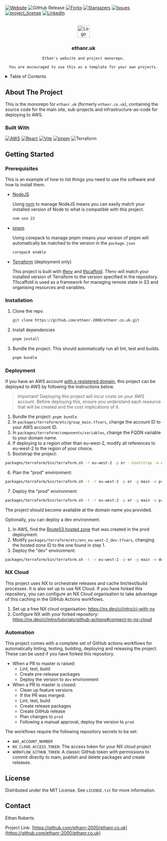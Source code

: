 <a id="readme-top"></a>

[![Website](https://img.shields.io/website-up-down-green-red/http/shields.io.svg?style=for-the-badge)](https://ethanr.uk)
![GitHub Release](https://img.shields.io/github/v/release/ethanr-2000/ethanr.co.uk?style=for-the-badge)
[![Forks][forks-shield]][forks-url]
[![Stargazers][stars-shield]][stars-url]
[![Issues][issues-shield]][issues-url]
[![project_license][license-shield]][license-url]
[![LinkedIn][linkedin-shield]][linkedin-url]


<!-- PROJECT LOGO -->
<br />
<div align="center">
  <a href="https://github.com/ethanr-2000/ethanr.co.uk">
    <img src="packages/website/public/favicon.ico" alt="Logo" width="40">
  </a>

<h3 align="center">ethanr.uk</h3>

  <p align="center">

    Ethan's website and project monorepo.

    You are encouraged to use this as a template for your own projects.

  </p>
</div>



<!-- TABLE OF CONTENTS -->
<details>
  <summary>Table of Contents</summary>
  <ol>
    <li>
      <a href="#about-the-project">About The Project</a>
      <ul>
        <li><a href="#built-with">Built With</a></li>
      </ul>
    </li>
    <li>
      <a href="#getting-started">Getting Started</a>
      <ul>
        <li><a href="#prerequisites">Prerequisites</a></li>
        <li><a href="#installation">Installation</a></li>
        <li><a href="#deployment">Deployment</a></li>
      </ul>
    </li>
    <li><a href="#license">License</a></li>
    <li><a href="#contact">Contact</a></li>
  </ol>
</details>

<!-- ABOUT THE PROJECT -->
## About The Project

This is the monorepo for `ethanr.uk` (formerly `ethanr.co.uk`), containing the source code for the main site, sub-projects and infrastructure-as-code for deploying to AWS.

### Built With

[![AWS](https://img.shields.io/badge/AWS-%23FF9900.svg?logo=amazon-web-services&logoColor=white&style=for-the-badge)](#) [![React][React.js]][React-url]
[![Vite](https://img.shields.io/badge/Vite-646CFF?logo=vite&logoColor=fff&style=for-the-badge)](#)
[![pnpm](https://img.shields.io/badge/pnpm-F69220?logo=pnpm&logoColor=fff&style=for-the-badge)](#) ![Terraform](https://img.shields.io/badge/terraform-%235835CC.svg?style=for-the-badge&logo=terraform&logoColor=white)

## Getting Started

### Prerequisites

This is an example of how to list things you need to use the software and how to install them.
* [NodeJS](https://nodejs.org/en)
  
  Using [nvm](https://github.com/nvm-sh/nvm) to manage NodeJS means you can easily match your installed version of Node to what is compatible with this project.
  ```sh
  nvm use 22
  ```
* [pnpm](https://pnpm.io/)
  
  Using corepack to manage pnpm means your version of pnpm will automatically be matched to the version in the `package.json`
  ```sh
  corepack enable
  ```
* [Terraform](https://www.terraform.io/) (deployment only)
  
  This project is built with [tfenv](https://github.com/tfutils/tfenv) and [tfscaffold](https://github.com/tfutils/tfscaffold). Tfenv will match your installed version of Terraform to the version specified in the repository. Tfscaffold is used as a framework for managing remote state in S3 and organising resources and variables.

### Installation

1. Clone the repo
   ```sh
   git clone https://github.com/ethanr-2000/ethanr.co.uk.git
   ```
1. Install dependencies
   ```sh
   pnpm install
   ```
1. Bundle the project. This should automatically run all lint, test and builds.
   ```sh
   pnpm bundle
   ```

### Deployment

If you have an AWS account [with a registered domain](https://docs.aws.amazon.com/Route53/latest/DeveloperGuide/domain-register.html), this project can be deployed to AWS by following the instructions below.

> Important! Deploying this project will incur costs on your AWS account. Before deploying this, ensure you understand each resource that will be created and the cost implications of it.

1. Bundle the project: `pnpm bundle`
2. In `packages/terraform/etc/group_main.tfvars`, change the account ID to your AWS account ID.
3. In `packages/terraform/components/variables`, change the FQDN variable to your domain name.
4. If deploying to a region other than eu-west-2, modify all references to eu-west-2 to the region of your choice.
5. Bootstrap the project:
  ```sh
  packages/terraform/bin/terraform.sh -r eu-west-2 -p er --bootstrap -a apply
  ```
6. Plan the "prod" environment:
  ```sh
  packages/terraform/bin/terraform.sh -t -r eu-west-2 -p er -g main -e prod -c ethanr -a plan
  ```
7. Deploy the "prod" environment:
  ```sh
  packages/terraform/bin/terraform.sh -t -r eu-west-2 -p er -g main -e prod -c ethanr -a apply
  ```

The project should become available at the domain name you provided.

Optionally, you can deploy a dev environment.

1. In AWS, find the [Route53 hosted zone](https://docs.aws.amazon.com/Route53/latest/DeveloperGuide/hosted-zones-working-with.html) that was created in the prod deployment.
2. Modify `packages/terraform/etc/env_eu-west-2_dev.tfvars`, changing the hosted zone ID to the one found in step 1.
3. Deploy the "dev" environment:
  ```sh
  packages/terraform/bin/terraform.sh -t -r eu-west-2 -p er -g main -e dev -c ethanr -a apply
  ```

### NX Cloud

This project uses NX to orchestrate releases and cache lint/test/build processes. It is also set up to use NX Cloud. If you have forked this repository, you can configure an NX Cloud organisation to take advantage of this caching in the GitHub Actions workflows.

1. Set up a free NX cloud organisation: https://nx.dev/ci/intro/ci-with-nx
1. Configure NX with your forked repository: https://nx.dev/ci/intro/tutorials/github-actions#connect-to-nx-cloud

### Automation

This project comes with a complete set of GitHub actions workflows for automatically linting, testing, building, deploying and releasing the project. These can be used if you have forked this repository.

* When a PR to master is raised:
  * Lint, test, build
  * Create pre-release packages
  * Deploy the version to `dev` environment
* When a PR to master is closed:
  * Clean up feature versions
  * If the PR was merged:
  * Lint, test, build
  * Create release packages
  * Create GitHub release
  * Plan changes to `prod`
  * Following a manual approval, deploy the version to `prod`

The workflows require the following repository secrets to be set:

* `AWS_ACCOUNT_NUMBER`
* `NX_CLOUD_ACCESS_TOKEN`: The access token for your NX cloud project
* `WORKFLOW_GITHUB_TOKEN`: A classic GitHub token with permissions to commit directly to main, publish and delete packages and create releases.


## License

Distributed under the MIT License. See `LICENSE.txt` for more information.


## Contact

Ethan Roberts

Project Link: [https://github.com/ethanr-2000/ethanr.co.uk](https://github.com/ethanr-2000/ethanr.co.uk)


<!-- MARKDOWN LINKS & IMAGES -->
<!-- https://www.markdownguide.org/basic-syntax/#reference-style-links -->
[contributors-shield]: https://img.shields.io/github/contributors/ethanr-2000/ethanr.co.uk.svg?style=for-the-badge
[contributors-url]: https://github.com/ethanr-2000/ethanr.co.uk/graphs/contributors
[forks-shield]: https://img.shields.io/github/forks/ethanr-2000/ethanr.co.uk.svg?style=for-the-badge
[forks-url]: https://github.com/ethanr-2000/ethanr.co.uk/network/members
[stars-shield]: https://img.shields.io/github/stars/ethanr-2000/ethanr.co.uk.svg?style=for-the-badge
[stars-url]: https://github.com/ethanr-2000/ethanr.co.uk/stargazers
[issues-shield]: https://img.shields.io/github/issues/ethanr-2000/ethanr.co.uk.svg?style=for-the-badge
[issues-url]: https://github.com/ethanr-2000/ethanr.co.uk/issues
[license-shield]: https://img.shields.io/github/license/ethanr-2000/ethanr.co.uk.svg?style=for-the-badge
[license-url]: https://github.com/ethanr-2000/ethanr.co.uk/blob/main/LICENSE.txt
[linkedin-shield]: https://img.shields.io/badge/-LinkedIn-black.svg?style=for-the-badge&logo=linkedin&colorB=555
[linkedin-url]: https://www.linkedin.com/in/ethanroberts2000/
[React.js]: https://img.shields.io/badge/React-20232A?style=for-the-badge&logo=react&logoColor=61DAFB
[React-url]: https://reactjs.org/
[GitHub.com]: https://img.shields.io/badge/GitHub?style=for-the-badge&logo=github&logoColor=white
[GitHub-url]: https://github.com/ethanr-2000/ethanr.co.uk
